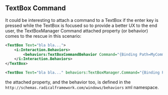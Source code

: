 ## TextBox Command

It could be interesting to attach a command to a TextBox if the enter key is pressed while the TextBox is focused so to provide a better UX to the end user, the TextBoxManager Command attached property (or behavior) comes to the rescue in this scenario:

```xml
<TextBox Text="bla bla...">
    <i:Interaction.Behaviors>
        <behaviors:TextBoxCommandBehavior Command="{Binding Path=MyCommand}" />
    </i:Interaction.Behaviors>
</TextBox>
```

```xml
<TextBox Text="bla bla..." behaviors:TextBoxManager.Command="{Binding Path=MyCommand}" />
```

the attached property, and the behavior too, is defined in the `http://schemas.radicalframework.com/windows/behaviors` xml namespace.